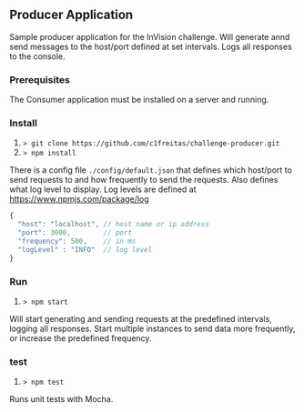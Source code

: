 ## Producer Application
Sample producer application for the InVision challenge. Will generate annd send messages
to the host/port defined at set intervals. Logs all responses to the console.

### Prerequisites
The Consumer application must be installed on a server and running.

### Install

1. `> git clone https://github.com/c1freitas/challenge-producer.git`
2. `> npm install`

There is a config file  `./config/default.json` that defines which host/port to send
requests to and how frequently to send the requests. Also defines what log level to display.
Log levels are defined at https://www.npmjs.com/package/log
```javascript
{
  "host": "localhost", // host name or ip address
  "port": 3000,        // port
  "frequency": 500,    // in ms
  "logLevel" : "INFO"  // log level
}
```

### Run

1. `> npm start`

Will start generating and sending requests at the predefined intervals, logging all responses.
Start multiple instances to send data more frequently, or increase the predefined frequency.

### test

1. `> npm test`

Runs unit tests with Mocha.
